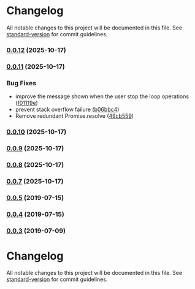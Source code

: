 # Changelog

All notable changes to this project will be documented in this file. See [standard-version](https://github.com/conventional-changelog/standard-version) for commit guidelines.

### [0.0.12](https://github.com/acidspud/step-promise-looper/compare/v0.0.11...v0.0.12) (2025-10-17)

### [0.0.11](https://github.com/acidspud/step-promise-looper/compare/v0.0.10...v0.0.11) (2025-10-17)


### Bug Fixes

* improve the message shown when the user stop the loop operations ([f01119e](https://github.com/acidspud/step-promise-looper/commit/f01119e6e3c7ae39d1be7bcff24afc6ecd0340ab))
* prevent stack overflow failure ([b06bbc4](https://github.com/acidspud/step-promise-looper/commit/b06bbc420998eaf5b5d3c308fd05246d59ffdca6))
* Remove redundant Promise.resolve ([49cb559](https://github.com/acidspud/step-promise-looper/commit/49cb559df261285ac29dad0aa6b62ec882a8d0db))

### [0.0.10](https://github.com/acidspud/step-promise-looper/compare/v0.0.9...v0.0.10) (2025-10-17)

### [0.0.9](https://github.com/acidspud/step-promise-looper/compare/v0.0.8...v0.0.9) (2025-10-17)

### [0.0.8](https://github.com/acidspud/step-promise-looper/compare/v0.0.7...v0.0.8) (2025-10-17)

### [0.0.7](https://github.com/acidspud/step-promise-looper/compare/v0.0.5...v0.0.7) (2025-10-17)

### [0.0.5](https://github.com/acidspud/step-promise-looper/compare/v0.0.4...v0.0.5) (2019-07-15)



### [0.0.4](https://github.com/acidspud/step-promise-looper/compare/v0.0.3...v0.0.4) (2019-07-15)



### [0.0.3](https://github.com/acidspud/step-promise-looper/compare/v0.0.2...v0.0.3) (2019-07-09)



# Changelog

All notable changes to this project will be documented in this file. See [standard-version](https://github.com/conventional-changelog/standard-version) for commit guidelines.
